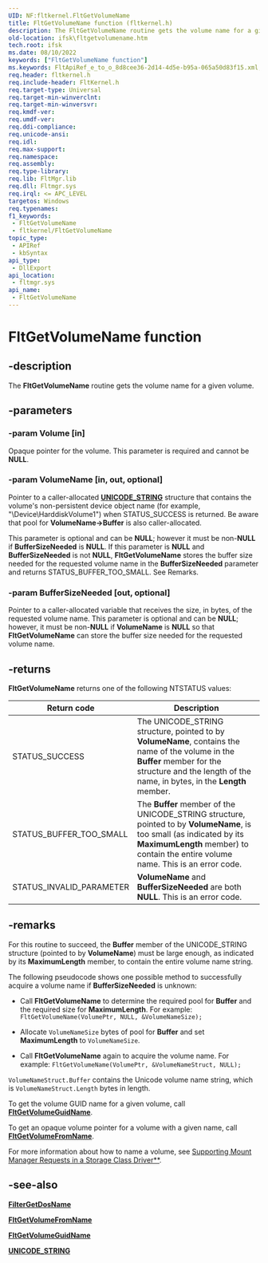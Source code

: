 ```yaml
---
UID: NF:fltkernel.FltGetVolumeName
title: FltGetVolumeName function (fltkernel.h)
description: The FltGetVolumeName routine gets the volume name for a given volume.
old-location: ifsk\fltgetvolumename.htm
tech.root: ifsk
ms.date: 08/10/2022
keywords: ["FltGetVolumeName function"]
ms.keywords: FltApiRef_e_to_o_8d8cee36-2d14-4d5e-b95a-065a50d83f15.xml, FltGetVolumeName, FltGetVolumeName routine [Installable File System Drivers], fltkernel/FltGetVolumeName, ifsk.fltgetvolumename
req.header: fltkernel.h
req.include-header: FltKernel.h
req.target-type: Universal
req.target-min-winverclnt: 
req.target-min-winversvr: 
req.kmdf-ver: 
req.umdf-ver: 
req.ddi-compliance: 
req.unicode-ansi: 
req.idl: 
req.max-support: 
req.namespace: 
req.assembly: 
req.type-library: 
req.lib: FltMgr.lib
req.dll: Fltmgr.sys
req.irql: <= APC_LEVEL
targetos: Windows
req.typenames: 
f1_keywords:
 - FltGetVolumeName
 - fltkernel/FltGetVolumeName
topic_type:
 - APIRef
 - kbSyntax
api_type:
 - DllExport
api_location:
 - fltmgr.sys
api_name:
 - FltGetVolumeName
---
```


# FltGetVolumeName function

## -description

The **FltGetVolumeName** routine gets the volume name for a given volume.

## -parameters

### -param Volume [in]

Opaque pointer for the volume. This parameter is required and cannot be **NULL**.

### -param VolumeName [in, out, optional]

Pointer to a caller-allocated [**UNICODE_STRING**](/windows/win32/api/ntdef/ns-ntdef-_unicode_string) structure that contains the volume's non-persistent device object name (for example, "\Device\HarddiskVolume1") when STATUS_SUCCESS is returned. Be aware that pool for **VolumeName->Buffer** is also caller-allocated.

This parameter is optional and can be **NULL**; however it must be non-**NULL** if **BufferSizeNeeded** is **NULL**. If this parameter is **NULL** and **BufferSizeNeeded** is not **NULL**, **FltGetVolumeName** stores the buffer size needed for the requested volume name in the **BufferSizeNeeded** parameter and returns STATUS_BUFFER_TOO_SMALL. See Remarks.

### -param BufferSizeNeeded [out, optional]

Pointer to a caller-allocated variable that receives the size, in bytes, of the requested volume name. This parameter is optional and can be **NULL**; however, it must be non-**NULL** if **VolumeName** is **NULL** so that **FltGetVolumeName** can store the buffer size needed for the requested volume name.

## -returns

**FltGetVolumeName** returns one of the following NTSTATUS values:

| Return code | Description |
| ----------- | ----------- |
| STATUS_SUCCESS | The UNICODE_STRING structure, pointed to by **VolumeName**, contains the name of the volume in the **Buffer** member for the structure and the length of the name, in bytes, in the **Length** member. |
| STATUS_BUFFER_TOO_SMALL | The **Buffer** member of the UNICODE_STRING structure, pointed to by **VolumeName**, is too small (as indicated by its **MaximumLength** member) to contain the entire volume name. This is an error code. |
| STATUS_INVALID_PARAMETER | **VolumeName** and **BufferSizeNeeded** are both **NULL**. This is an error code. |

## -remarks

For this routine to succeed, the **Buffer** member of the UNICODE_STRING structure (pointed to by **VolumeName**) must be large enough, as indicated by its **MaximumLength** member, to contain the entire volume name string.

The following pseudocode shows one possible method to successfully acquire a volume name if **BufferSizeNeeded** is unknown:

* Call **FltGetVolumeName** to determine the required pool for **Buffer** and the required size for **MaximumLength**. For example: ```FltGetVolumeName(VolumePtr, NULL, &VolumeNameSize);```

* Allocate ```VolumeNameSize``` bytes of pool for **Buffer** and set **MaximumLength** to ```VolumeNameSize```.

* Call **FltGetVolumeName** again to acquire the volume name. For example: ```FltGetVolumeName(VolumePtr, &VolumeNameStruct, NULL);```

```VolumeNameStruct.Buffer``` contains the Unicode volume name string, which is ```VolumeNameStruct.Length``` bytes in length.

To get the volume GUID name for a given volume, call [**FltGetVolumeGuidName**](nf-fltkernel-fltgetvolumeguidname.md).

To get an opaque volume pointer for a volume with a given name, call [**FltGetVolumeFromName**](nf-fltkernel-fltgetvolumefromname.md).

For more information about how to name a volume, see [Supporting Mount Manager Requests in a Storage Class Driver**](/windows-hardware/drivers/storage/supporting-mount-manager-requests-in-a-storage-class-driver).

## -see-also

[**FilterGetDosName**](/windows/win32/api/fltuser/nf-fltuser-filtergetdosname)

[**FltGetVolumeFromName**](nf-fltkernel-fltgetvolumefromname.md)

[**FltGetVolumeGuidName**](nf-fltkernel-fltgetvolumeguidname.md)

[**UNICODE_STRING**](/windows/win32/api/ntdef/ns-ntdef-_unicode_string)
